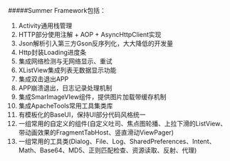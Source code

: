 #####Summer Framework包括：
1.   Activity通用栈管理<br />
2.   HTTP部分使用注解 + AOP + AsyncHttpClient实现 <br />
3.   Json解析引入第三方Gson反序列化，大大降低的开发量<br />
4.   Http封装Loading进度条<br />
5.   集成网络检测与无网络显示、重试<br />
6.   XListView集成列表无数据显示功能<br />
7.   集成双击退出APP<br />
8.   APP崩溃退出，日志记录处理机制<br />
9.   集成SmarImageVIew组件，提供图片加载带缓存机制<br />
10.  集成ApacheTools常用工具集类库 <br />
11.  有模板化的BaseUI，保持UI部分代码风格统一
12.  一组常用的自定义的组件(自定义吐司、焦点图轮播、上拉下滑的ListView、带动画效果的FragmentTabHost、竖直滑动ViewPager) <br />
13.  一组常用的工具类(Dialog、File、Log、SharedPreferences、Intent、
Math、Base64、MD5、正则匹配检查、资源读取、反射、代理) <br />



